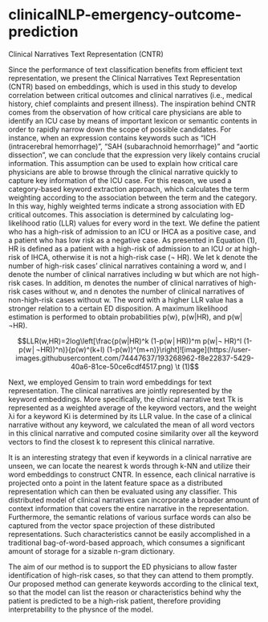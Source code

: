 # clinicalNLP-emergency-outcome-prediction
Clinical Narratives Text Representation (CNTR)


Since the performance of text classification benefits from efficient text representation, we present the Clinical Narratives Text Representation (CNTR) based on embeddings, which is used in this study to develop correlation between critical outcomes and clinical narratives (i.e., medical history, chief complaints and present illness). The inspiration behind CNTR comes from  the observation of how critical care physicians are able to identify an ICU case by means of important lexicon or semantic contents in order to rapidly narrow down the scope of possible candidates. For instance, when an expression contains keywords such as “ICH (intracerebral hemorrhage)”, “SAH (subarachnoid hemorrhage)” and “aortic dissection”, we can conclude that the expression very likely contains crucial information. This assumption can be used to explain how critical care physicians are able to browse through the clinical narrative quickly to capture key information of the ICU case. For this reason, we used a category-based keyword extraction approach, which calculates the term weighting according to the association between the term and the category. In this way, highly weighted terms indicate a strong association with ED critical outcomes. This association is determined by calculating log-likelihood ratio (LLR) values for every word in the text. We define the patient who has a high-risk of admission to an ICU or IHCA as a positive case, and a patient who has low risk as a negative case. As presented in Equation (1), HR is defined as a patient with a high-risk of admission to an ICU or at high-risk of IHCA, otherwise it is not a high-risk case (¬ HR). We let k denote the number of high-risk cases’ clinical narratives containing a word w, and l denote the number of clinical narratives including w but which are not high-risk cases. In addition, m denotes the number of clinical narratives of high-risk cases without w, and n denotes the number of clinical narratives of non-high-risk cases without w. The word with a higher LLR value has a stronger relation to a certain ED disposition. A maximum likelihood estimation is performed to obtain probabilities p(w), p(w|HR), and p(w|¬HR).


$$LLR(w,HR)=2log⁡\left[\frac{p(w|HR)^k (1-p(w│HR))^m p(w|¬ HR)^l (1-p(w│¬HR))^n)}{p(w)^(k+l) (1-p(w))^(m+n)}\right]![image](https://user-images.githubusercontent.com/74447637/193268962-f8e22837-5429-40a6-81ce-50ce6cdf4517.png)     \t  (1)$$


Next, we employed Gensim  to train word embeddings for text representation. The clinical narratives are jointly represented by the keyword embeddings. More specifically, the clinical narrative text Tk is represented as a weighted average of the keyword vectors, and the weight λi for a keyword Ki is determined by its LLR value. In the case of a clinical narrative without any keyword, we calculated the mean of all word vectors in this clinical narrative and computed cosine similarity over all the keyword vectors to find the closest k to represent this clinical narrative.

It is an interesting strategy that even if keywords in a clinical narrative are unseen, we can locate the nearest k words through k-NN and utilize their word embeddings to construct CNTR. In essence, each clinical narrative is projected onto a point in the latent feature space as a distributed representation which can then be evaluated using any classifier. This distributed model of clinical narratives can incorporate a broader amount of context information that covers the entire narrative in the representation. Furthermore, the semantic relations of various surface words can also be captured from the vector space projection of these distributed representations. Such characteristics cannot be easily accomplished in a traditional bag-of-word-based approach, which consumes a significant amount of storage for a sizable n-gram dictionary.

The aim of our method is to support the ED physicians to allow faster identification of high-risk cases, so that they can attend to them promptly. Our proposed method can generate keywords according to the clinical text, so that the model can list the reason or characteristics behind why the patient is predicted to be a high-risk patient, therefore providing interpretability to the physnce of the model.
